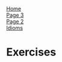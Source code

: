 <p> 
  <a href="index.html">Home</a> <br> 
  <a href="page3.html">Page 3</a> <br>
  <a href="page2.html">Page 2</a> <br>
  <a href="Idioms.html">Idioms</a>
</p>

<h1> Exercises </h1>
